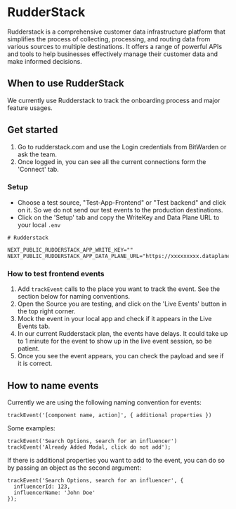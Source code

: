 # RudderStack

Rudderstack is a comprehensive customer data infrastructure platform that simplifies the process of collecting, processing, and routing data from various sources to multiple destinations. It offers a range of powerful APIs and tools to help businesses effectively manage their customer data and make informed decisions.

## When to use RudderStack

We currently use Rudderstack to track the onboarding process and major feature usages.

## Get started

1. Go to rudderstack.com and use the Login credentials from BitWarden or ask the team.
2. Once logged in, you can see all the current connections form the 'Connect' tab.

### Setup

-   Choose a test source, "Test-App-Frontend" or "Test backend" and click on it. So we do not send our test events to the production destinations.
-   Click on the 'Setup' tab and copy the WriteKey and Data Plane URL to your local `.env`

```
# Rudderstack

NEXT_PUBLIC_RUDDERSTACK_APP_WRITE_KEY=""
NEXT_PUBLIC_RUDDERSTACK_APP_DATA_PLANE_URL="https://xxxxxxxxx.dataplane.rudderstack.com"
```

### How to test frontend events

1. Add `trackEvent` calls to the place you want to track the event. See the section below for naming conventions.
2. Open the Source you are testing, and click on the 'Live Events' button in the top right corner.
3. Mock the event in your local app and check if it appears in the Live Events tab.
4. In our current Rudderstack plan, the events have delays. It could take up to 1 minute for the event to show up in the live event session, so be patient.
5. Once you see the event appears, you can check the payload and see if it is correct.

## How to name events

Currently we are using the following naming convention for events:

`trackEvent('[component name, action]', { additional properties })`

Some examples:

```
trackEvent('Search Options, search for an influencer')
trackEvent('Already Added Modal, click do not add');
```

If there is additional properties you want to add to the event, you can do so by passing an object as the second argument:

```
trackEvent('Search Options, search for an influencer', {
  influencerId: 123,
  influencerName: 'John Doe'
});
```
